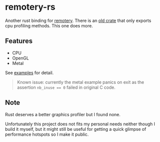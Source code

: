 # remotery-rs

Another rust binding for [remotery](https://github.com/Celtoys/Remotery). There is an [old crate](https://github.com/emoon/remotery-rs) that only exports cpu profiling methods. This one does more.

## Features

+ CPU
+ OpenGL
+ Metal

See [examples](./examples) for detail.

> Known issue: currently the metal example panics on exit as the assertion `nb_inuse == 0` failed in original C code.

## Note

Rust deserves a better graphics profiler but I found none.

Unfortunately this project does not fits my personal needs neither though I build it myself, but it might still be useful for getting a quick glimpse of performance hotspots so I make it public.
